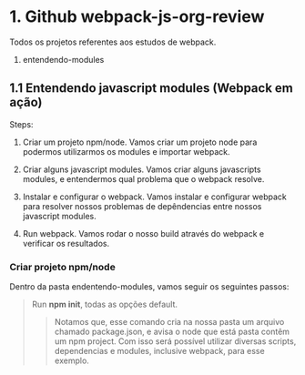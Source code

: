 # 1. Github webpack-js-org-review

Todos os projetos referentes aos estudos de webpack.

1. entendendo-modules

## 1.1 Entendendo javascript modules (Webpack em ação)

Steps:

1. Criar um projeto npm/node.
   Vamos criar um projeto node para podermos utilizarmos os modules e importar webpack.

2. Criar alguns javascript modules.
   Vamos criar alguns javascripts modules, e entendermos qual problema que o webpack resolve.

3. Instalar e configurar o webpack.
   Vamos instalar e configurar webpack para resolver nossos problemas de depêndencias entre nossos javascript modules.

4. Run webpack.
   Vamos rodar o nosso build através do webpack e verificar os resultados.

### Criar projeto npm/node

Dentro da pasta endentendo-modules, vamos seguir os seguintes passos:

> Run **npm init**, todas as opções default.
>
> > Notamos que, esse comando cria na nossa pasta um arquivo chamado package.json, e avisa o node que está pasta contêm um npm project.
> > Com isso será possível utilizar diversas scripts, dependencias e modules, inclusive webpack, para esse exemplo.
